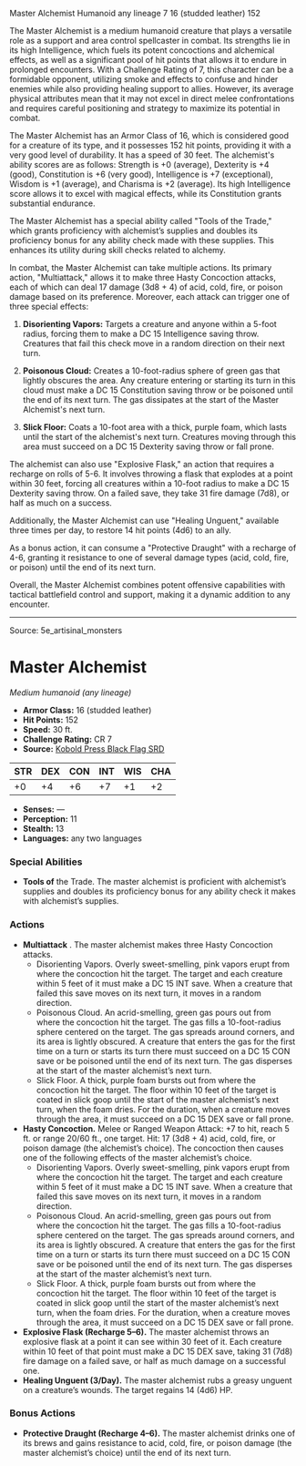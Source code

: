 <MonsterName/>Master Alchemist</MonsterName>
<CreatureType/>Humanoid</CreatureType>
<Subtype/>any lineage</Subtype>
<CR/>7</CR>
<AC/>16 (studded leather)</AC>
<HP/>152</HP>
<summary>The Master Alchemist is a medium humanoid creature that plays a versatile role as a support and area control spellcaster in combat. Its strengths lie in its high Intelligence, which fuels its potent concoctions and alchemical effects, as well as a significant pool of hit points that allows it to endure in prolonged encounters. With a Challenge Rating of 7, this character can be a formidable opponent, utilizing smoke and effects to confuse and hinder enemies while also providing healing support to allies. However, its average physical attributes mean that it may not excel in direct melee confrontations and requires careful positioning and strategy to maximize its potential in combat. </summary>

<detail>

The Master Alchemist has an Armor Class of 16, which is considered good for a creature of its type, and it possesses 152 hit points, providing it with a very good level of durability. It has a speed of 30 feet. The alchemist's ability scores are as follows: Strength is +0 (average), Dexterity is +4 (good), Constitution is +6 (very good), Intelligence is +7 (exceptional), Wisdom is +1 (average), and Charisma is +2 (average). Its high Intelligence score allows it to excel with magical effects, while its Constitution grants substantial endurance.

The Master Alchemist has a special ability called "Tools of the Trade," which grants proficiency with alchemist’s supplies and doubles its proficiency bonus for any ability check made with these supplies. This enhances its utility during skill checks related to alchemy.

In combat, the Master Alchemist can take multiple actions. Its primary action, "Multiattack," allows it to make three Hasty Concoction attacks, each of which can deal 17 damage (3d8 + 4) of acid, cold, fire, or poison damage based on its preference. Moreover, each attack can trigger one of three special effects: 

1. **Disorienting Vapors:** Targets a creature and anyone within a 5-foot radius, forcing them to make a DC 15 Intelligence saving throw. Creatures that fail this check move in a random direction on their next turn.
   
2. **Poisonous Cloud:** Creates a 10-foot-radius sphere of green gas that lightly obscures the area. Any creature entering or starting its turn in this cloud must make a DC 15 Constitution saving throw or be poisoned until the end of its next turn. The gas dissipates at the start of the Master Alchemist's next turn.

3. **Slick Floor:** Coats a 10-foot area with a thick, purple foam, which lasts until the start of the alchemist's next turn. Creatures moving through this area must succeed on a DC 15 Dexterity saving throw or fall prone.

The alchemist can also use "Explosive Flask," an action that requires a recharge on rolls of 5-6. It involves throwing a flask that explodes at a point within 30 feet, forcing all creatures within a 10-foot radius to make a DC 15 Dexterity saving throw. On a failed save, they take 31 fire damage (7d8), or half as much on a success.

Additionally, the Master Alchemist can use "Healing Unguent," available three times per day, to restore 14 hit points (4d6) to an ally.

As a bonus action, it can consume a "Protective Draught" with a recharge of 4-6, granting it resistance to one of several damage types (acid, cold, fire, or poison) until the end of its next turn. 

Overall, the Master Alchemist combines potent offensive capabilities with tactical battlefield control and support, making it a dynamic addition to any encounter.</detail>



---

Source: 5e_artisinal_monsters

# Master Alchemist

*Medium humanoid (any lineage)*

- **Armor Class:** 16 (studded leather)
- **Hit Points:** 152
- **Speed:** 30 ft.
- **Challenge Rating:** CR 7
- **Source:** [Kobold Press Black Flag SRD](https://koboldpress.com/black-flag-roleplaying/)

| STR | DEX | CON | INT | WIS | CHA |
| --- | --- | --- | --- | --- | --- |
| +0 | +4 | +6 | +7 | +1 | +2 |

- **Senses:** —
- **Perception:** 11
- **Stealth:** 13
- **Languages:** any two languages

### Special Abilities

- **Tools of** the Trade. The master alchemist is proficient with alchemist’s supplies and doubles its proficiency bonus for any ability check it makes with alchemist’s supplies.

### Actions

- **Multiattack** . The master alchemist makes three Hasty Concoction attacks.
	- Disorienting Vapors. Overly sweet-smelling, pink vapors erupt from where the concoction hit the target. The target and each creature within 5 feet of it must make a DC 15 INT save. When a creature that failed this save moves on its next turn, it moves in a random direction.
	- Poisonous Cloud. An acrid-smelling, green gas pours out from where the concoction hit the target. The gas fills a 10-foot-radius sphere centered on the target. The gas spreads around corners, and its area is lightly obscured. A creature that enters the gas for the first time on a turn or starts its turn there must succeed on a DC 15 CON save or be poisoned until the end of its next turn. The gas disperses at the start of the master alchemist’s next turn.
	- Slick Floor. A thick, purple foam bursts out from where the concoction hit the target. The floor within 10 feet of the target is coated in slick goop until the start of the master alchemist’s next turn, when the foam dries. For the duration, when a creature moves through the area, it must succeed on a DC 15 DEX save or fall prone.
- **Hasty Concoction.** Melee or Ranged Weapon Attack: +7 to hit, reach 5 ft. or range 20/60 ft., one target. Hit: 17 (3d8 + 4) acid, cold, fire, or poison damage (the alchemist’s choice). The concoction then causes one of the following effects of the master alchemist’s choice.
	- Disorienting Vapors. Overly sweet-smelling, pink vapors erupt from where the concoction hit the target. The target and each creature within 5 feet of it must make a DC 15 INT save. When a creature that failed this save moves on its next turn, it moves in a random direction.
	- Poisonous Cloud. An acrid-smelling, green gas pours out from where the concoction hit the target. The gas fills a 10-foot-radius sphere centered on the target. The gas spreads around corners, and its area is lightly obscured. A creature that enters the gas for the first time on a turn or starts its turn there must succeed on a DC 15 CON save or be poisoned until the end of its next turn. The gas disperses at the start of the master alchemist’s next turn.
	- Slick Floor. A thick, purple foam bursts out from where the concoction hit the target. The floor within 10 feet of the target is coated in slick goop until the start of the master alchemist’s next turn, when the foam dries. For the duration, when a creature moves through the area, it must succeed on a DC 15 DEX save or fall prone.
- **Explosive Flask (Recharge 5–6).** The master alchemist throws an explosive flask at a point it can see within 30 feet of it. Each creature within 10 feet of that point must make a DC 15 DEX save, taking 31 (7d8) fire damage on a failed save, or half as much damage on a successful one.
- **Healing Unguent (3/Day).** The master alchemist rubs a greasy unguent on a creature’s wounds. The target regains 14 (4d6) HP.

### Bonus Actions

- **Protective Draught (Recharge 4–6).** The master alchemist drinks one of its brews and gains resistance to acid, cold, fire, or poison damage (the master alchemist’s choice) until the end of its next turn.



